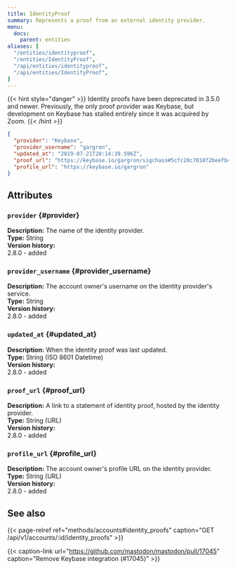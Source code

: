 ```yaml
---
title: IdentityProof
summary: Represents a proof from an external identity provider.
menu:
  docs:
    parent: entities
aliases: [
  "/entities/identityproof",
  "/entities/IdentityProof",
  "/api/entities/identityproof",
  "/api/entities/IdentityProof",
]
---
```


{{< hint style="danger" >}}
Identity proofs have been deprecated in 3.5.0 and newer. Previously, the only proof provider was Keybase, but development on Keybase has stalled entirely since it was acquired by Zoom.
{{< /hint >}}

```json
{
  "provider": "Keybase",
  "provider_username": "gargron",
  "updated_at": "2019-07-21T20:14:39.596Z",
  "proof_url": "https://keybase.io/gargron/sigchain#5cfc20c7018f2beefb42a68836da59a792e55daa4d118498c9b1898de7e845690f",
  "profile_url": "https://keybase.io/gargron"
}
```

## Attributes

### `provider` {#provider}

**Description:** The name of the identity provider.\
**Type:** String\
**Version history:**\
2.8.0 - added

### `provider_username` {#provider_username}

**Description:** The account owner's username on the identity provider's service.\
**Type:** String\
**Version history:**\
2.8.0 - added

### `updated_at` {#updated_at}

**Description:** When the identity proof was last updated.\
**Type:** String (ISO 8601 Datetime)\
**Version history:**\
2.8.0 - added

### `proof_url` {#proof_url}

**Description:** A link to a statement of identity proof, hosted by the identity provider.\
**Type:** String (URL)\
**Version history:**\
2.8.0 - added

### `profile_url` {#profile_url}

**Description:** The account owner's profile URL on the identity provider.\
**Type:** String (URL)\
**Version history:**\
2.8.0 - added

## See also

{{< page-relref ref="methods/accounts#identity_proofs" caption="GET /api/v1/accounts/:id/identity_proofs" >}}

{{< caption-link url="https://github.com/mastodon/mastodon/pull/17045" caption="Remove Keybase integration (#17045)" >}}





